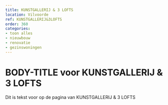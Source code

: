 ```yaml
---
title: KUNSTGALLERIJ & 3 LOFTS
location: Vilvoorde
ref: KUNSTGALLERIJ&3LOFTS
order: 360
categories:
- toon alles
- nieuwbouw
- renovatie
- gezinswoningen
---
```

# BODY-TITLE voor KUNSTGALLERIJ & 3 LOFTS

Dit is tekst voor op de pagina van KUNSTGALLERIJ & 3 LOFTS